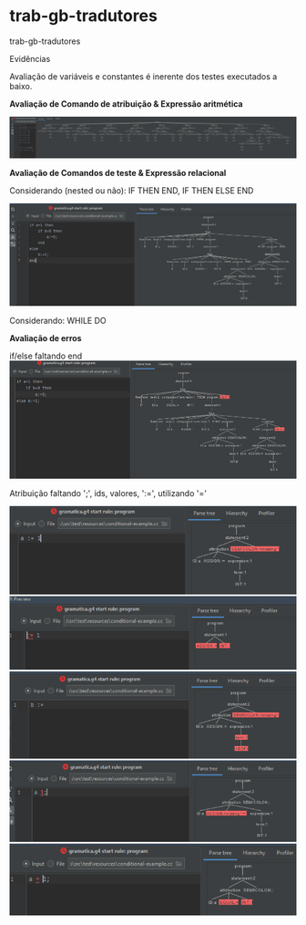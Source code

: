 # trab-gb-tradutores
trab-gb-tradutores

Evidências

Avaliação de variáveis e constantes é inerente dos testes executados a baixo.

**Avaliação de Comando de atribuição & Expressão aritmética**

![img.png](img.png)

**Avaliação de Comandos de teste & Expressão relacional**

Considerando (nested ou não): IF THEN END, IF THEN ELSE END

![img_2.png](img_2.png)

Considerando: WHILE DO



**Avaliação de erros**

if/else faltando end
![img_1.png](img_1.png)

Atribuição faltando ';', ids, valores, ':=', utilizando '='

![img_3.png](img_3.png)
![img_4.png](img_4.png)
![img_5.png](img_5.png)
![img_6.png](img_6.png)
![img_7.png](img_7.png)